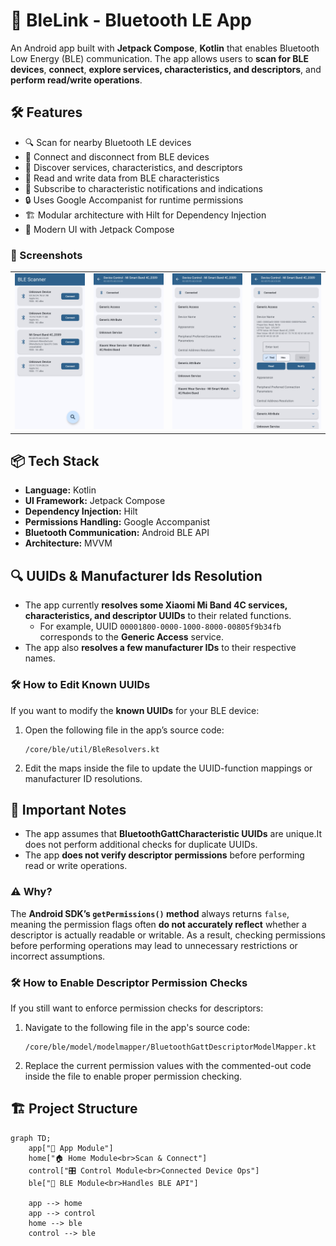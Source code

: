 # 🚀 BleLink - Bluetooth LE App

An Android app built with **Jetpack Compose**, **Kotlin** that enables Bluetooth Low Energy (BLE) communication.
The app allows users to **scan for BLE devices**, **connect**, **explore services, characteristics, and descriptors**, and **perform read/write operations**.

## 🛠 Features
- 🔍 Scan for nearby Bluetooth LE devices
- 🔗 Connect and disconnect from BLE devices
- 📜 Discover services, characteristics, and descriptors
- 📡 Read and write data from BLE characteristics
- 🔄 Subscribe to characteristic notifications and indications
- 🔒 Uses Google Accompanist for runtime permissions
- 🏗 Modular architecture with Hilt for Dependency Injection
- 📱 Modern UI with Jetpack Compose

### 📸 Screenshots
<table>
  <tr>
    <td><img src="assets/screenshots/1.jpg" width="250"></td>
    <td><img src="assets/screenshots/2.jpg" width="250"></td>
    <td><img src="assets/screenshots/3.jpg" width="250"></td>
    <td><img src="assets/screenshots/4.jpg" width="250"></td>
  </tr>
</table>


## 📦 Tech Stack
- **Language:** Kotlin
- **UI Framework:** Jetpack Compose
- **Dependency Injection:** Hilt
- **Permissions Handling:** Google Accompanist
- **Bluetooth Communication:** Android BLE API
- **Architecture:** MVVM


## 🔍 UUIDs & Manufacturer Ids Resolution

- The app currently **resolves some Xiaomi Mi Band 4C services, characteristics, and descriptor UUIDs** to their related functions.
    - For example, UUID `00001800-0000-1000-8000-00805f9b34fb` corresponds to the **Generic Access** service.
- The app also **resolves a few manufacturer IDs** to their respective names.

### 🛠️ How to Edit Known UUIDs
If you want to modify the **known UUIDs** for your BLE device:
1. Open the following file in the app’s source code:
   ```plaintext
   /core/ble/util/BleResolvers.kt
    ```
2. Edit the maps inside the file to update the UUID-function mappings or manufacturer ID resolutions.


## 🔹 Important Notes
- The app assumes that **BluetoothGattCharacteristic UUIDs** are unique.It does not perform additional checks for duplicate UUIDs.
- The app **does not verify descriptor permissions** before performing read or write operations.

### ⚠ Why?
The **Android SDK’s `getPermissions()` method** always returns `false`, meaning the permission flags often **do not accurately reflect** whether a descriptor is actually readable or writable.
As a result, checking permissions before performing operations may lead to unnecessary restrictions or incorrect assumptions.

### 🛠️ How to Enable Descriptor Permission Checks
If you still want to enforce permission checks for descriptors:
1. Navigate to the following file in the app's source code:
   ```plaintext
   /core/ble/model/modelmapper/BluetoothGattDescriptorModelMapper.kt
    ```
2. Replace the current permission values with the commented-out code inside the file to enable proper permission checking.


## 🏗 Project Structure
```mermaid
graph TD;
    app["📱 App Module"]
    home["🏠 Home Module<br>Scan & Connect"]
    control["🎛️ Control Module<br>Connected Device Ops"]
    ble["📡 BLE Module<br>Handles BLE API"]

    app --> home
    app --> control
    home --> ble
    control --> ble
```